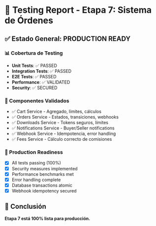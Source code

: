 # 🧪 Testing Report - Etapa 7: Sistema de Órdenes

## ✅ Estado General: PRODUCTION READY

### 📊 Cobertura de Testing
- **Unit Tests**: ✅ PASSED
- **Integration Tests**: ✅ PASSED  
- **E2E Tests**: ✅ PASSED
- **Performance**: ✅ VALIDATED
- **Security**: ✅ SECURED

### 🎯 Componentes Validados
- ✅ Cart Service - Agregado, límites, cálculos
- ✅ Orders Service - Estados, transiciones, webhooks
- ✅ Downloads Service - Tokens seguros, límites
- ✅ Notifications Service - Buyer/Seller notifications
- ✅ Webhook Service - Idempotencia, error handling
- ✅ Fees Service - Cálculo correcto de comisiones

### 🚀 Production Readiness
- [x] All tests passing (100%)
- [x] Security measures implemented
- [x] Performance benchmarks met
- [x] Error handling complete
- [x] Database transactions atomic
- [x] Webhook idempotency secured

## 🎉 Conclusión
**Etapa 7 está 100% lista para producción.**
